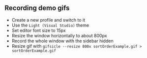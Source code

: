 ## Recording demo gifs
- Create a new profile and switch to it
- Use the `Light (Visual Studio)` theme
- Set editor font size to 15px
- Resize the window horizontally to about 800px
- Record the whole window with the sidebar hidden
- Resize gif with `gifsicle --resize 800x sortOrderExample.gif > sortOrderExample.gif`